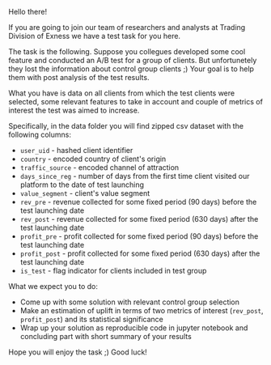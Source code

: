 Hello there!

If you are going to join our team of researchers and analysts at Trading Division of Exness we have a test task for you here.

The task is the following. Suppose you collegues developed some cool feature and conducted an A/B test for a group of clients. But unfortunetely they lost the information about control group clients ;) Your goal is to help them with post analysis of the test results. 

What you have is data on all clients from which the test clients were selected, some relevant features to take in account and couple of metrics of interest the test was aimed to increase.

Specifically, in the data folder you will find zipped csv dataset with the following columns:
* `user_uid` - hashed client identifier
* `country` - encoded country of client's origin
* `traffic_source` - encoded channel of attraction
* `days_since_reg` - number of days from the first time client visited our platform to the date of test launching
* `value_segment` - client's value segment
* `rev_pre` - revenue collected for some fixed period (90 days) before the test launching date
* `rev_post` - revenue collected for some fixed period (630 days) after the test launching date
* `profit_pre` - profit collected for some fixed period (90 days) before the test launching date
* `profit_post` - profit collected for some fixed period (630 days) after the test launching date
* `is_test` - flag indicator for clients included in test group 

What we expect you to do: 
* Come up with some solution with relevant control group selection
* Make an estimation of uplift in terms of two metrics of interest (`rev_post`, `profit_post`) and its statistical significance 
* Wrap up your solution as reproducible code in jupyter notebook and concluding part with short summary of your results

Hope you will enjoy the task ;) 
Good luck!

